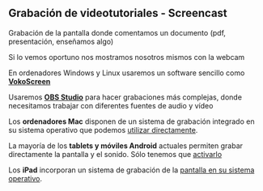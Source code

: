 ## Grabación de videotutoriales - Screencast 

Grabación de la pantalla donde comentamos un documento (pdf, presentación, enseñamos algo)

Si lo vemos oportuno nos mostramos nosotros mismos con la webcam

En ordenadores Windows y Linux usaremos un software sencillo como **[VokoScreen](./3.5.1_VokoScreen.md)**

Usaremos **[OBS Studio](./3.5.2_OBS.md)** para hacer grabaciones más complejas, donde necesitamos trabajar con diferentes fuentes de audio y vídeo

Los **ordenadores Mac** disponen de un sistema de grabación integrado en su sistema operativo que podemos [utilizar directamente](./3.5.3_GrabacionMac.md).

La mayoría de los **tablets y móviles Android** actuales permiten grabar directamente la pantalla y el sonido. Sólo tenemos que [activarlo](./3.5.4_GrabacionAndroid.md)

Los **iPad** incorporan un sistema de grabación de la [pantalla en su sistema operativo](./3.5.5_GrabacionIPad.md). 

